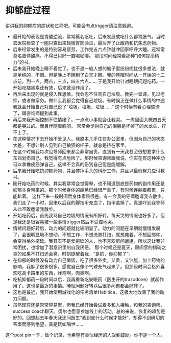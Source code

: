 # 抑郁症过程
讲讲我的抑郁症的症状和过程吧。可能会有点trigger请注意躲避。

- 最开始的表现是胃酸逆流，常常莫名呕吐，后来发展成吃什么都胃胀气。当时去医院检查了一圈只查出来轻微胃部验证，最后开了止酸药和抗焦虑药物。
- 后来经常发生的是特别容易疲劳，工作完五六点钟就冲回家呼呼大睡。还常常莫名肢体酸痛，不得已只好一直喝咖啡。 那段时间经常看那种“如何提高精力”的书。
- 后来我开始晚上睡不着觉了。也不是一般人想的脑子里纷纷扰扰很多想法，就是单纯的，不困。但是晚上不困到了白天才困。我的睡眠时间从一开始的十二点前，到一点，两点，三点，四五六点…… 于是我开始针对睡眠问题吃药。一开始吃褪黑素还有效，后来就没作用了。
- 再后来出现的就是侵入性思维。我会忍不住骂自己垃圾。教完一堂课，见过老师，或者做家务。做什么我都会觉得自己垃圾。有时候正在做什么事情的中途我就会开始自己对自己说了“垃圾，垃圾，垃圾……” 这个时候有看心理咨询了，跟咨询师提到此事。
- 再后来我开始控制不住情绪了。一点点小事就会让我哭。 一周里面大概四五天都是哭过的。而且伴随着胸闷。 常常会觉得自己的泪腺是坏掉了的水龙头，拧不上了。
- 在这种情况下去开始不爱见人。我原本几乎住在办公室里，但因为自己的状态太差，不想让别人见到自己狼狈的样子，就总是待在家里。
- 在这个时候我每次见导师回来都会非常自责，直到有一天我甚至很想要拿什么东西划伤自己。我觉得有点危险了。那时候咨询师跟我说，你实在有这种冲动可以拿橡皮筋弹自己，这样不会真的伤到自己但是能缓解。
- 后来我开始吃抗抑郁药物，并且停掉手头的科研工作，并且以最低努力应付教书。
- 刚开始吃药的时候，其实我常常会觉得晕，也不知道到底是药物的副作用还是抑郁本身带来的。那个时候身体的疲惫已经很严重了，有时候连躺着都累，只能趴着。 这样下来一段时间后身体素质很差。有一会我的导师邀请我去散步。我们走了一小时，回来以后我的脚指甲充血了，指甲盖掉了。真是吓到我导师从此不敢邀请我散步。
- 开始吃药后，首先我骂自己垃圾的情况有所好转。每天哭的情况也好多了。但是我还是很容易被一些事情trigger然后不受控地哭。
- 情绪问题好转后，动力的问题就比较明显了。动力的问题在早期就慢慢发展了，会很明显地不想动，不想工作，不想洗漱打扫，就想瘫着，不想回邮件，会变得格外拖延。我其实不是爱拖延的人，也不喜欢房间邋遢，所以这让我非常困扰，也增加了潜意识里的自我厌恶。 那个时候还是夏天，房间里的锅碗之类的如果不打扫还会臭，时刻提醒着我，“是的，你抑郁了”。
- 在抑郁的时候没有动力自己做饭，吃了很多外卖，又贵，又油腻，加上药物的影响，我胖了很多很多，感觉自己像个气球充气起来了。但那段时间会格外喜欢吃高卡路里的东西，炸鸡啊，肉类啊。
- 吃抗抑郁药一段时间以后，我再重新吃安眠药（医生开的trazodone）就起作用了。这也是最近的事情。睡眠问题好转以后很多问题都会好转了。
- 这也是最近，我开始使用游戏化的任务清单Habitica，这极大地改善了我的动力问题。 
- 虽然现在还是常常容易累，但我已经开始尝试着多和人接触，和我的咨询师，success coach聊天。偶尔也愿意参加线上的活动。总的来说，恢复的趋势是好的。回想起去年春天我还问医生“我到底什么时候才能好”，却得不到确切的答案而感到绝望，真是恍如隔世……

这个post pin一下，做个记录，也希望有类似经历的人受到鼓励。你不是一个人。